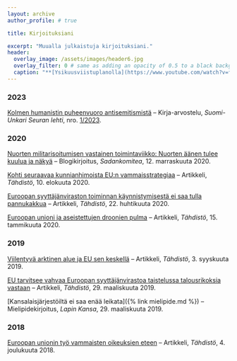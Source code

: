 ```yaml
---
layout: archive
author_profile: # true

title: Kirjoituksiani

excerpt: "Muualla julkaistuja kirjoituksiani."
header:
  overlay_image: /assets/images/header6.jpg
  overlay_filter: 0 # same as adding an opacity of 0.5 to a black background
  caption: "**[Ysikuusviistuplanolla](https://www.youtube.com/watch?v=fprk3gPk-UI)**"
---
```


### 2023
[Kolmen humanistin puheenvuoro antisemitismistä](/assets/images/kuvat/SUS_lehtijuttu_012023.jpeg) – Kirja-arvostelu, *Suomi-Unkari Seuran lehti*, nro. [1/2023](https://suomiunkari.fi/lehti/1-2023/).

### 2020
[Nuorten militarisoitumisen vastainen toimintaviikko: Nuorten äänen tulee kuulua ja näkyä](https://www.sadankomitea.fi/nuorten-militarisoitumisen-vastainen-toimintaviikko-nuorten-aanen-tulee-kuulua-ja-nakya/ "Nuorten militarisoitumisen vastainen toimintaviikko: Nuorten äänen tulee kuulua ja näkyä") – Blogikirjoitus, *Sadankomitea*, 12. marraskuuta 2020.

[Kohti seuraavaa kunnianhimoista EU:n vammaisstrategiaa](http://tahdistolehti.fi/kohti-seuraavaa-kunnianhimoista-eun-vammaisstrategiaa/?fbclid=IwAR07iplNwS1bd_hxAgWONviPsO4EH9V4EEMJfgNyFlXSOOQ6eg0kkVm8fDY "Kohti seuraavaa kunnianhimoista EU:n vammaisstrategiaa") – Artikkeli, *Tähdistö*, 10. elokuuta 2020.

[Euroopan syyttäjänviraston toiminnan käynnistymisestä ei saa tulla pannukakkua](http://tahdistolehti.fi/euroopan-syyttajanviraston-toiminnan-kaynnistymisesta-ei-saa-tulla-pannukakkua/ "Euroopan syyttäjänviraston toiminnan käynnistymisestä ei saa tulla pannukakkua") – Artikkeli, *Tähdistö*, 22. huhtikuuta 2020.

[Euroopan unioni ja aseistettujen droonien pulma](http://tahdistolehti.fi/euroopan-unioni-ja-aseistettujen-droonien-pulma/ "Euroopan unioni ja aseistettujen droonien pulma") – Artikkeli, *Tähdistö*, 15. tammikuuta 2020.

### 2019
[Viilentyvä arktinen alue ja EU sen keskellä](http://tahdistolehti.fi/viilentyva-arktinen-alue-ja-eu-sen-keskella/ "Viilentyvä arktinen alue ja EU sen keskellä") – Artikkeli, *Tähdistö*, 3. syyskuuta 2019.

[EU tarvitsee vahvaa Euroopan syyttäjänvirastoa taistelussa talousrikoksia vastaan](http://tahdistolehti.fi/eu-tarvitsee-vahvaa-euroopan-syyttajanvirastoa-taistelussa-talousrikoksia-vastaan/ "EU tarvitsee vahvaa Euroopan syyttäjänvirastoa taistelussa talousrikoksia vastaan") – Artikkeli, *Tähdistö*, 29. maaliskuuta 2019.

[Kansalaisjärjestöiltä ei saa enää leikata]({% link mielipide.md %}) – Mielipidekirjoitus, *Lapin Kansa*, 29. maaliskuuta 2019.

### 2018
[Euroopan unionin työ vammaisten oikeuksien eteen](http://tahdistolehti.fi/euroopan-unionin-tyo-vammaisten-oikeuksien-eteen/ "Euroopan unionin työ vammaisten oikeuksien eteen") – Artikkeli, *Tähdistö*, 4. joulukuuta 2018.
